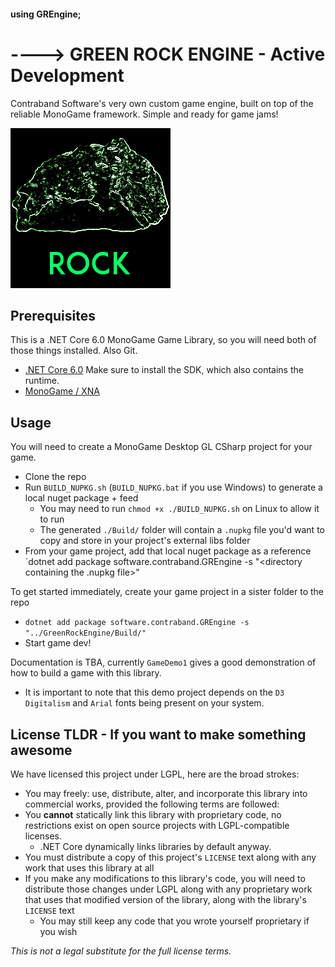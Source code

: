 #### using **GREngine**;
# ----> GREEN ROCK ENGINE - Active Development

Contraband Software's very own custom game engine, built on top of the reliable MonoGame framework. Simple and ready for game jams!

![Green glowing rock outline over black background](./Documentation/Images/rockIcon.png) 

## Prerequisites

This is a .NET Core 6.0 MonoGame Game Library, so you will need both of those things installed. Also Git.

 - [.NET Core 6.0](https://dotnet.microsoft.com/en-us/download/dotnet/6.0) Make sure to install the SDK, which also contains the runtime.
 - [MonoGame / XNA](https://monogame.net/articles/getting_started/index.html)

## Usage

You will need to create a MonoGame Desktop GL CSharp project for your game.

 - Clone the repo
 - Run `BUILD_NUPKG.sh` (`BUILD_NUPKG.bat` if you use Windows) to generate a local nuget package + feed
   - You may need to run `chmod +x ./BUILD_NUPKG.sh` on Linux to allow it to run
   - The generated `./Build/` folder will contain a `.nupkg` file you'd want to copy and store in your project's external libs folder
 - From your game project, add that local nuget package as a reference
   `dotnet add package software.contraband.GREngine -s "<directory containing the .nupkg file>"

To get started immediately, create your game project in a sister folder to the repo

 - `dotnet add package software.contraband.GREngine -s "../GreenRockEngine/Build/"`
 - Start game dev!

Documentation is TBA, currently `GameDemo1` gives a good demonstration of how to build a game with this library.

 - It is important to note that this demo project depends on the `D3 Digitalism` and `Arial` fonts being present on your system.

## License TLDR - If you want to make something awesome

We have licensed this project under LGPL, here are the broad strokes:

 - You may freely: use, distribute, alter, and incorporate this library into commercial works, provided the following terms are followed:
 - You **cannot** statically link this library with proprietary code, no restrictions exist on open source projects with LGPL-compatible licenses.
   - .NET Core dynamically links libraries by default anyway.
 - You must distribute a copy of this project's `LICENSE` text along with any work that uses this library at all
 - If you make any modifications to this library's code, you will need to distribute those changes under LGPL along with any proprietary work that uses that modified version of the library, along with the library's `LICENSE` text
   - You may still keep any code that you wrote yourself proprietary if you wish

*This is not a legal substitute for the full license terms.*
